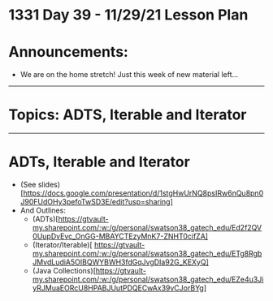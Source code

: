# 1331 Day 39 - 11/29/21 Lesson Plan

# Announcements:
- We are on the home stretch! Just this week of new material left...

---

# Topics: ADTS, Iterable and Iterator

---

# ADTs, Iterable and Iterator
- (See slides)[https://docs.google.com/presentation/d/1stgHwUrNQ8psIRw6nQu8pn0J90FUdOHy3pefoTwSD3E/edit?usp=sharing]
- And Outlines:
    - (ADTs)[https://gtvault-my.sharepoint.com/:w:/g/personal/swatson38_gatech_edu/Ed2f2QV0UupDvEvc_OnGG-MBAYCTEzyMnK7-ZNHT0cifZA]
    - (Iterator/Iterable)[ https://gtvault-my.sharepoint.com/:w:/g/personal/swatson38_gatech_edu/ETg8RgbJMvdLudiA5OIBQWYBWH3fdGqJvgDIa92G_KEXyQ]
    - (Java Collections)[https://gtvault-my.sharepoint.com/:w:/g/personal/swatson38_gatech_edu/EZe4u3JiyRJMuaEORcU8HPABJUutPDQECwAx39vCJorBYg]
